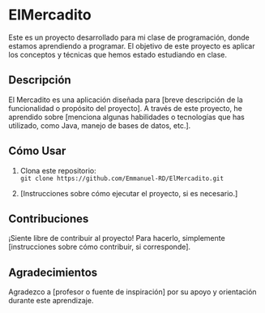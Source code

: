 ﻿# ElMercadito
Este es un proyecto desarrollado para mi clase de programación, donde estamos aprendiendo a programar. El objetivo de este proyecto es aplicar los conceptos y técnicas que hemos estado estudiando en clase.

## Descripción

El Mercadito es una aplicación diseñada para [breve descripción de la funcionalidad o propósito del proyecto]. A través de este proyecto, he aprendido sobre [menciona algunas habilidades o tecnologías que has utilizado, como Java, manejo de bases de datos, etc.].

## Cómo Usar

1. Clona este repositorio:  
   `git clone https://github.com/Emmanuel-RD/ElMercadito.git`
   
2. [Instrucciones sobre cómo ejecutar el proyecto, si es necesario.]

## Contribuciones

¡Siente libre de contribuir al proyecto! Para hacerlo, simplemente [instrucciones sobre cómo contribuir, si corresponde].

## Agradecimientos

Agradezco a [profesor o fuente de inspiración] por su apoyo y orientación durante este aprendizaje.
